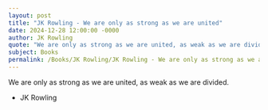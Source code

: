 ```yaml
---
layout: post
title: "JK Rowling - We are only as strong as we are united"
date: 2024-12-28 12:00:00 -0000
author: JK Rowling
quote: "We are only as strong as we are united, as weak as we are divided."
subject: Books
permalink: /Books/JK Rowling/JK Rowling - We are only as strong as we are united
---
```


We are only as strong as we are united, as weak as we are divided.

- JK Rowling
